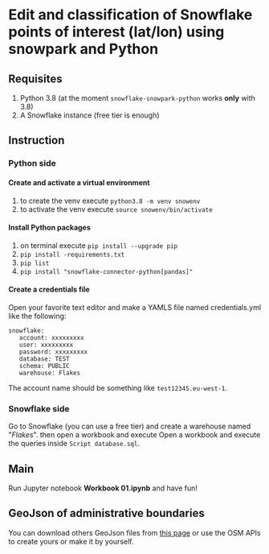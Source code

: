 # Edit and classification of Snowflake points of interest (lat/lon) using snowpark and Python
## Requisites

 1. Python 3.8 (at the moment `snowflake-snowpark-python` works **only** with 3.8)
 2. A Snowflake instance (free tier is enough)

## Instruction
### Python side
#### Create and activate a virtual environment
1. to create the venv execute `python3.8 -m venv snowenv`
2. to activate the venv execute `source snowenv/bin/activate`

#### Install Python packages
 1. on terminal execute `pip install --upgrade pip`
 2. `pip install -requirements.txt`
 3. `pip list`
 4. `pip install "snowflake-connector-python[pandas]"`

#### Create a credentials file
Open your favorite text editor and make a YAMLS file named credentials.yml like the following:

    snowflake:
       account: xxxxxxxxx
       user: xxxxxxxxx
       password: xxxxxxxxx
       database: TEST
       schema: PUBLIC
       warehouse: Flakes

The account name should be something like `test12345.eu-west-1`.

### Snowflake side
Go to Snowflake (you can use a free tier) and create a warehouse named "*Flakes*".
then open a workbook and execute Open a workbook and execute the queries inside `Script database.sql`.

## Main
Run Jupyter notebook **Workbook 01.ipynb** and have fun!

## GeoJson of administrative boundaries
You can download others GeoJson files from [this page](https://www.simboli.eu/resources.html#files/GeoJSON) or use the OSM APIs to create yours or make it by yourself.